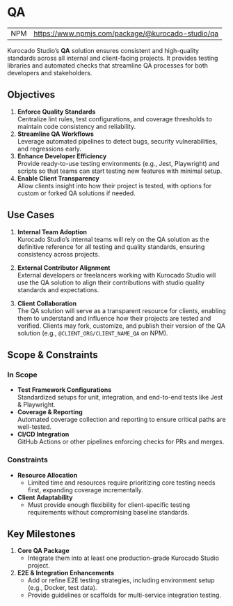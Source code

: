 # QA

|     |                                                     |
| --- | --------------------------------------------------- |
| NPM | <https://www.npmjs.com/package/@kurocado-studio/qa> |

Kurocado Studio’s **QA** solution ensures consistent and high-quality standards across all internal
and client-facing projects. It provides testing libraries and automated checks that streamline QA
processes for both developers and stakeholders.

## Objectives

1. **Enforce Quality Standards**  
   Centralize lint rules, test configurations, and coverage thresholds to maintain code consistency
   and reliability.
2. **Streamline QA Workflows**  
   Leverage automated pipelines to detect bugs, security vulnerabilities, and regressions early.
3. **Enhance Developer Efficiency**  
   Provide ready-to-use testing environments (e.g., Jest, Playwright) and scripts so that teams can
   start testing new features with minimal setup.
4. **Enable Client Transparency**  
   Allow clients insight into how their project is tested, with options for custom or forked QA
   solutions if needed.

## Use Cases

1. **Internal Team Adoption**  
   Kurocado Studio’s internal teams will rely on the QA solution as the definitive reference for all
   testing and quality standards, ensuring consistency across projects.

2. **External Contributor Alignment**  
   External developers or freelancers working with Kurocado Studio will use the QA solution to align
   their contributions with studio quality standards and expectations.

3. **Client Collaboration**  
   The QA solution will serve as a transparent resource for clients, enabling them to understand and
   influence how their projects are tested and verified. Clients may fork, customize, and publish
   their version of the QA solution (e.g., `@CLIENT_ORG/CLIENT_NAME_QA` on NPM).

## Scope & Constraints

### In Scope

- **Test Framework Configurations**  
  Standardized setups for unit, integration, and end-to-end tests like Jest & Playwright.
- **Coverage & Reporting**  
  Automated coverage collection and reporting to ensure critical paths are well-tested.
- **CI/CD Integration**  
  GitHub Actions or other pipelines enforcing checks for PRs and merges.

### Constraints

- **Resource Allocation**
  - Limited time and resources require prioritizing core testing needs first, expanding coverage
    incrementally.
- **Client Adaptability**
  - Must provide enough flexibility for client-specific testing requirements without compromising
    baseline standards.

## Key Milestones

1. **Core QA Package**
   - Integrate them into at least one production-grade Kurocado Studio project.
2. **E2E & Integration Enhancements**
   - Add or refine E2E testing strategies, including environment setup (e.g., Docker, test data).
   - Provide guidelines or scaffolds for multi-service integration testing.
